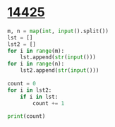 # [14425](https://www.acmicpc.net/problem/14425)

```python
m, n = map(int, input().split())
lst = []
lst2 = []
for i in range(m):
    lst.append(str(input()))
for i in range(n):
    lst2.append(str(input()))
    
count = 0
for i in lst2:
    if i in lst:
        count += 1
        
print(count)
```


